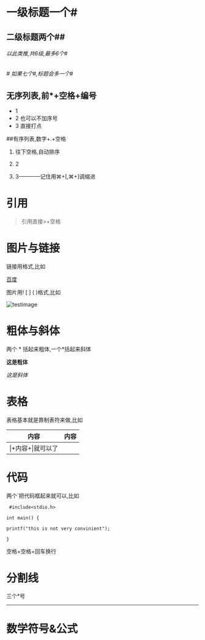 # 一级标题一个#

## 二级标题两个##

###### 以此类推,共6级,最多6个#

###### # 如果七个#,标题会多一个#

## 无序列表,前*+空格+编号

* 1
* 2       也可以不加序号       
* 3 直接打点

##有序列表,数字+.+空格

1. 往下空格,自动排序

1. 2

1. 3————记住用⌘+[,⌘+]调缩进

# 引用

> 引用直接>+空格

# 图片与链接

链接用[]()格式,比如

[百度](www.baidu.com)

图片用! [ ] ( )格式,比如

![testimage](/Users/chika/Desktop/shutterstock_209998042.jpg)

# 粗体与斜体

两个 * 括起来粗体,一个*括起来斜体

**这是粗体**

*这是斜体*

# 表格

表格基本就是靠制表符来做,比如

| 内容               | 内容 |
| ------------------ | ---- |
| \|+内容+\|就可以了 |      |

# 代码

两个`把代码框起来就可以,比如

` #include<stdio.h>`

` int main() {  ` 

`printf("this is not very convinient");  `

`}`

空格+空格+回车换行

# 分割线

三个*号

***

# 数学符号&公式










